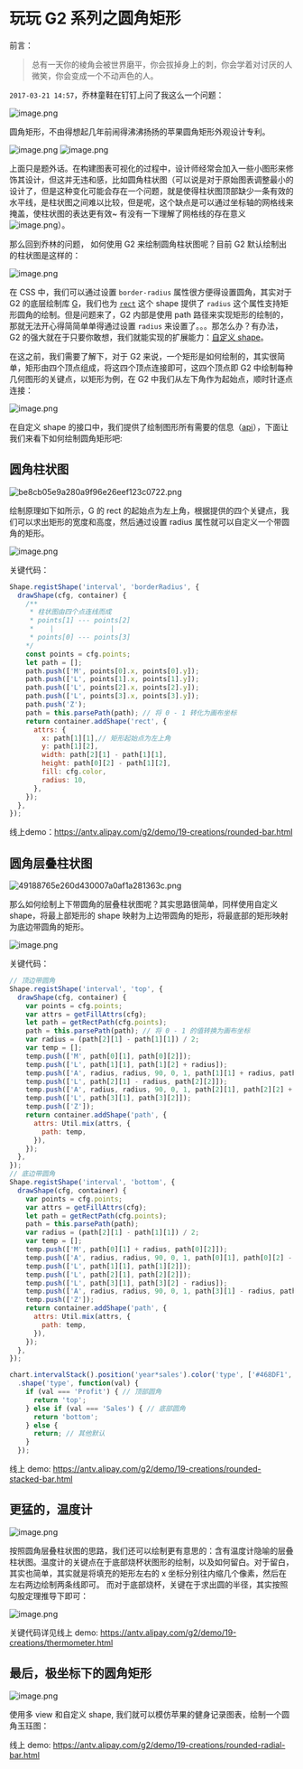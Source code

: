 <!--
index: 6
title: 玩玩 G2 系列之圆角矩形
-->

# 玩玩 G2 系列之圆角矩形

前言：

> 总有一天你的棱角会被世界磨平，你会拔掉身上的刺，你会学着对讨厌的人微笑，你会变成一个不动声色的人。

`2017-03-21 14:57`，乔林童鞋在钉钉上问了我这么一个问题：

![image.png](http://alipay-rmsdeploy-image.cn-hangzhou.alipay.aliyun-inc.com/skylark/attach/7819/f4821c1a917c0c49/image.png) 

圆角矩形，不由得想起几年前闹得沸沸扬扬的苹果圆角矩形外观设计专利。

![image.png](http://alipay-rmsdeploy-image.cn-hangzhou.alipay.aliyun-inc.com/skylark/attach/7819/a93621a070593053/image.png) ![image.png](http://alipay-rmsdeploy-image.cn-hangzhou.alipay.aliyun-inc.com/skylark/attach/7819/7b8513195502928d/image.png) 

上面只是题外话。在构建图表可视化的过程中，设计师经常会加入一些小图形来修饰其设计，但这并无违和感，比如圆角柱状图（可以说是对于原始图表调整最小的设计了，但是这种变化可能会存在一个问题，就是使得柱状图顶部缺少一条有效的水平线，是柱状图之间难以比较，但是呢，这个缺点是可以通过坐标轴的网格线来掩盖，使柱状图的表达更有效~ 有没有一下理解了网格线的存在意义![image.png](http://alipay-rmsdeploy-image.cn-hangzhou.alipay.aliyun-inc.com/skylark/attach/7819/22da42d3e934e135/image.png)）。

那么回到乔林的问题， 如何使用 G2 来绘制圆角柱状图呢？目前 G2 默认绘制出的柱状图是这样的：

![image.png](http://alipay-rmsdeploy-image.cn-hangzhou.alipay.aliyun-inc.com/skylark/attach/7819/d75c9465c4d62024/image.png) 

在 CSS 中，我们可以通过设置 `border-radius` 属性很方便得设置圆角，其实对于 G2 的底层绘制库 [G](https://antv.alipay.com/g2/api/canvas.html)，我们也为 [`rect`](https://antv.alipay.com/g2/api/canvas.html#矩形——rect) 这个 shape 提供了 `radius` 这个属性支持矩形圆角的绘制。但是问题来了，G2 内部是使用 path 路径来实现矩形的绘制的，那就无法开心得简简单单得通过设置 `radius` 来设置了。。。那怎么办？有办法， G2 的强大就在于只要你敢想，我们就能实现的扩展能力：[自定义 shape](https://antv.alipay.com/g2/doc/tutorial/advance/custom-shape.html)。

在这之前，我们需要了解下，对于 G2 来说，一个矩形是如何绘制的，其实很简单，矩形由四个顶点组成，将这四个顶点连接即可，这四个顶点即 G2 中绘制每种几何图形的关键点，以矩形为例，在 G2 中我们从左下角作为起始点，顺时针逐点连接：

![image.png](http://alipay-rmsdeploy-image.cn-hangzhou.alipay.aliyun-inc.com/skylark/attach/7819/d86e1c047a40134c/image.png) 

在自定义 shape 的接口中，我们提供了绘制图形所有需要的信息（[api](https://antv.alipay.com/g2/api/shape.html)），下面让我们来看下如何绘制圆角矩形吧:

## 圆角柱状图

![be8cb05e9a280a9f96e26eef123c0722.png](https://private-alipayobjects.alipay.com/alipay-rmsdeploy-image/skylark/attach/7819/be8cb05e9a280a9f96e26eef123c0722.png) 

绘制原理如下如所示，G 的 rect 的起始点为左上角，根据提供的四个关键点，我们可以求出矩形的宽度和高度，然后通过设置 radius 属性就可以自定义一个带圆角的矩形。

![image.png](http://alipay-rmsdeploy-image.cn-hangzhou.alipay.aliyun-inc.com/skylark/attach/7819/3d70a10239d0371e/image.png) 

关键代码：

```js
Shape.registShape('interval', 'borderRadius', {
  drawShape(cfg, container) {
    /**
     * 柱状图由四个点连线而成
     * points[1] --- points[2]
     *    |              |
     * points[0] --- points[3]
    */
    const points = cfg.points;
    let path = [];
    path.push(['M', points[0].x, points[0].y]);
    path.push(['L', points[1].x, points[1].y]);
    path.push(['L', points[2].x, points[2].y]);
    path.push(['L', points[3].x, points[3].y]);
    path.push('Z');
    path = this.parsePath(path); // 将 0 - 1 转化为画布坐标
    return container.addShape('rect', {
      attrs: {
        x: path[1][1],// 矩形起始点为左上角
        y: path[1][2], 
        width: path[2][1] - path[1][1],
        height: path[0][2] - path[1][2],
        fill: cfg.color,
        radius: 10,
      },
    });
  },
});
```
线上demo：https://antv.alipay.com/g2/demo/19-creations/rounded-bar.html

## 圆角层叠柱状图

![49188765e260d430007a0af1a281363c.png](https://private-alipayobjects.alipay.com/alipay-rmsdeploy-image/skylark/attach/7819/49188765e260d430007a0af1a281363c.png) 

那么如何绘制上下带圆角的层叠柱状图呢？其实思路很简单，同样使用自定义 shape，将最上部矩形的 shape 映射为上边带圆角的矩形，将最底部的矩形映射为底边带圆角的矩形。

![image.png](http://alipay-rmsdeploy-image.cn-hangzhou.alipay.aliyun-inc.com/skylark/attach/7819/e9e4610fb493ef12/image.png) 

关键代码：

```js
// 顶边带圆角
Shape.registShape('interval', 'top', {
  drawShape(cfg, container) {
    var points = cfg.points;
    var attrs = getFillAttrs(cfg);
    let path = getRectPath(cfg.points);
    path = this.parsePath(path); // 将 0 - 1 的值转换为画布坐标
    var radius = (path[2][1] - path[1][1]) / 2;
    var temp = [];
    temp.push(['M', path[0][1], path[0][2]]);
    temp.push(['L', path[1][1], path[1][2] + radius]);
    temp.push(['A', radius, radius, 90, 0, 1, path[1][1] + radius, path[1][2]]);
    temp.push(['L', path[2][1] - radius, path[2][2]]);
    temp.push(['A', radius, radius, 90, 0, 1, path[2][1], path[2][2] + radius]);
    temp.push(['L', path[3][1], path[3][2]]);
    temp.push(['Z']);
    return container.addShape('path', {
      attrs: Util.mix(attrs, {
        path: temp,
      }),
    });
  },
});
// 底边带圆角
Shape.registShape('interval', 'bottom', {
  drawShape(cfg, container) {
    var points = cfg.points;
    var attrs = getFillAttrs(cfg);
    let path = getRectPath(cfg.points);
    path = this.parsePath(path);
    var radius = (path[2][1] - path[1][1]) / 2;
    var temp = [];
    temp.push(['M', path[0][1] + radius, path[0][2]]);
    temp.push(['A', radius, radius, 90, 0, 1, path[0][1], path[0][2] - radius]);
    temp.push(['L', path[1][1], path[1][2]]);
    temp.push(['L', path[2][1], path[2][2]]);
    temp.push(['L', path[3][1], path[3][2] - radius]);
    temp.push(['A', radius, radius, 90, 0, 1, path[3][1] - radius, path[3][2]]);
    temp.push(['Z']);
    return container.addShape('path', {
      attrs: Util.mix(attrs, {
        path: temp,
      }),
    });
  },
});

chart.intervalStack().position('year*sales').color('type', ['#468DF1', '#CD5744', '#EDB430']).size(35)
  .shape('type', function(val) {
    if (val === 'Profit') { // 顶部圆角
      return 'top';
    } else if (val === 'Sales') { // 底部圆角
      return 'bottom';
    } else {
      return; // 其他默认
    }
  });
```

线上 demo: https://antv.alipay.com/g2/demo/19-creations/rounded-stacked-bar.html

## 更猛的，温度计

![image.png](http://alipay-rmsdeploy-image.cn-hangzhou.alipay.aliyun-inc.com/skylark/attach/7819/b6c2690c829d2a58/image.png) 

按照圆角层叠柱状图的思路，我们还可以绘制更有意思的：含有温度计隐喻的层叠柱状图。温度计的关键点在于底部烧杯状图形的绘制，以及如何留白。对于留白，其实也简单，其实就是将填充的矩形左右的 x 坐标分别往内缩几个像素，然后在左右两边绘制两条线即可。
而对于底部烧杯，关键在于求出圆的半径，其实按照勾股定理推导下即可：

![image.png](http://alipay-rmsdeploy-image.cn-hangzhou.alipay.aliyun-inc.com/skylark/attach/7819/f5113301e854ae67/image.png) 

关键代码详见线上 demo: https://antv.alipay.com/g2/demo/19-creations/thermometer.html

## 最后，极坐标下的圆角矩形

![image.png](http://alipay-rmsdeploy-image.cn-hangzhou.alipay.aliyun-inc.com/skylark/attach/7819/1bf5ba31369e22e5/image.png) 

使用多 view 和自定义 shape, 我们就可以模仿苹果的健身记录图表，绘制一个圆角玉珏图：

线上 demo: https://antv.alipay.com/g2/demo/19-creations/rounded-radial-bar.html

